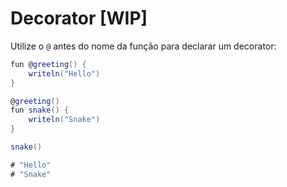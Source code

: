 # Decorator \[WIP]

Utilize o `@` antes do nome da função para declarar um decorator:

```csharp
fun @greeting() {
    writeln("Hello")
}
```

```csharp
@greeting()
fun snake() {
    writeln("Snake")
}

snake()

# "Hello"
# "Snake"
```
